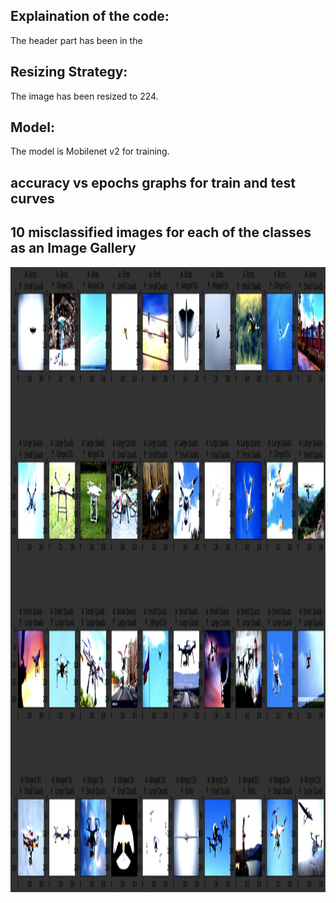 ## Explaination of the code:
The header part has been in the 

## Resizing Strategy:
The image has been resized to 224. 

## Model:
The model is Mobilenet v2 for training.

## accuracy vs epochs graphs for train and test curves

## 10 misclassified images for each of the classes as an Image Gallery
<img src='https://github.com/futartup/eva-session-2/blob/master/mobilenet-v2-session-2/misclassified.jpg' width="2000" height="1000">
